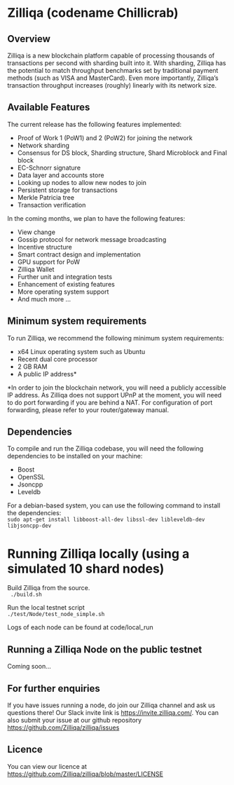 # Zilliqa (codename Chillicrab)
## Overview
Zilliqa is a new blockchain platform capable of processing thousands of transactions per second with sharding built into it. With sharding, Zilliqa has the potential to match throughput benchmarks set by traditional payment methods (such as VISA and MasterCard). Even more importantly, Zilliqa’s transaction throughput increases (roughly) linearly with its network size.

## Available Features
The current release has the following features implemented:
* Proof of Work 1 (PoW1) and 2 (PoW2) for joining the network
* Network sharding
* Consensus for DS block, Sharding structure, Shard Microblock and Final block 
* EC-Schnorr signature 
* Data layer and accounts store 
* Looking up nodes to allow new nodes to join 
* Persistent storage for transactions
* Merkle Patricia tree
* Transaction verification

In the coming months, we plan to have the following features:
* View change
* Gossip protocol for network message broadcasting
* Incentive structure
* Smart contract design and implementation
* GPU support for PoW
* Zilliqa Wallet 
* Further unit and integration tests
* Enhancement of existing features
* More operating system support
* And much more ...

## Minimum system requirements
To run Zilliqa, we recommend the following minimum system requirements:
* x64 Linux operating system such as Ubuntu
* Recent dual core processor
* 2 GB RAM
* A public IP address*

*In order to join the blockchain network, you will need a publicly accessible IP address. As Zilliqa does not support UPnP at the moment, you will need to do port forwarding if you are behind a NAT. For configuration of port forwarding, please refer to your router/gateway manual.  

## Dependencies
To compile and run the Zilliqa codebase, you will need the following dependencies to be installed on your machine:
* Boost 
* OpenSSL
* Jsoncpp
* Leveldb

For a debian-based system, you can use the following command to install the dependencies:  
`sudo apt-get install libboost-all-dev libssl-dev libleveldb-dev libjsoncpp-dev `

# Running Zilliqa locally (using a simulated 10 shard nodes)  
Build Zilliqa from the source.  
` ./build.sh`

Run the local testnet script  
`./test/Node/test_node_simple.sh`  

Logs of each node can be found at code/local_run

## Running a Zilliqa Node on the public testnet 
Coming soon...

## For further enquiries
If you have issues running a node, do join our Zilliqa channel and ask us questions there! Our Slack invite link is https://invite.zilliqa.com/. You can also submit your issue at our github repository https://github.com/Zilliqa/zilliqa/issues 

## Licence 
You can view our licence at https://github.com/Zilliqa/zilliqa/blob/master/LICENSE

